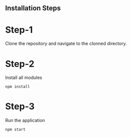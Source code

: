 ## Installation Steps

# Step-1

Clone the repository and navigate to the clonned directory.

# Step-2

Install all modules

```
npm install
```

# Step-3

Run the application

```
npm start
```
